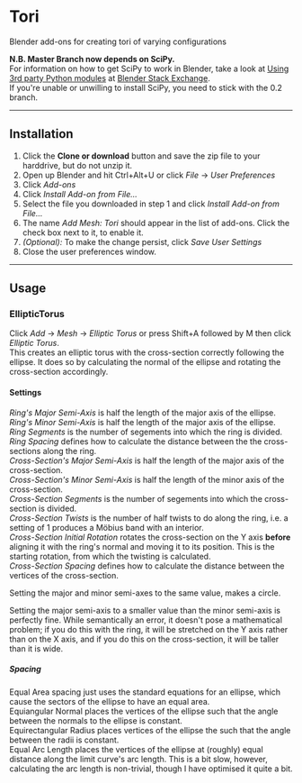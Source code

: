 # Tori
Blender add-ons for creating tori of varying configurations

**N.B. Master Branch now depends on SciPy.**  
For information on how to get SciPy to work in Blender, take a look at [Using 3rd party Python modules](https://blender.stackexchange.com/questions/5287/using-3rd-party-python-modules) at [Blender Stack Exchange](https://blender.stackexchange.com/).  
If you're unable or unwilling to install SciPy, you need to stick with the 0.2 branch.

-----

## Installation
1. Click the **Clone or download** button and save the zip file to your harddrive, but do not unzip it.
2. Open up Blender and hit Ctrl+Alt+U or click _File_ -> _User Preferences_
3. Click _Add-ons_
4. Click _Install Add-on from File..._
5. Select the file you downloaded in step 1 and click _Install Add-on from File..._
6. The name _Add Mesh: Tori_ should appear in the list of add-ons. Click the check box next to it, to enable it.
7. _(Optional):_ To make the change persist, click _Save User Settings_
8. Close the user preferences window.

-----

## Usage

### EllipticTorus
Click _Add_ -> _Mesh_ -> _Elliptic Torus_ or press Shift+A followed by M then click _Elliptic Torus_.  
This creates an elliptic torus with the cross-section correctly following the ellipse. It does so by calculating the normal of the ellipse and rotating the cross-section accordingly.

#### Settings
_Ring's Major Semi-Axis_ is half the length of the major axis of the ellipse.  
_Ring's Minor Semi-Axis_ is half the length of the major axis of the ellipse.  
_Ring Segments_ is the number of segements into which the ring is divided.  
_Ring Spacing_ defines how to calculate the distance between the the cross-sections along the ring.  
_Cross-Section's Major Semi-Axis_ is half the length of the major axis of the cross-section.  
_Cross-Section's Minor Semi-Axis_ is half the length of the minor axis of the cross-section.  
_Cross-Section Segments_ is the number of segements into which the cross-section is divided.  
_Cross-Section Twists_ is the number of half twists to do along the ring, i.e. a setting of 1 produces a Möbius band with an interior.  
_Cross-Section Initial Rotation_ rotates the cross-section on the Y axis **before** aligning it with the ring's normal and moving it to its position. This is the starting rotation, from which the twisting is calculated.  
_Cross-Section Spacing_ defines how to calculate the distance between the vertices of the cross-section.

Setting the major and minor semi-axes to the same value, makes a circle.

Setting the major semi-axis to a smaller value than the minor semi-axis is perfectly fine. While semantically an error, it doesn't pose a mathematical problem; if you do this with the ring, it will be stretched on the Y axis rather than on the X axis, and if you do this on the cross-section, it will be taller than it is wide.

##### Spacing
Equal Area spacing just uses the standard equations for an ellipse, which cause the sectors of the ellipse to have an equal area.  
Equiangular Normal places the vertices of the ellipse such that the angle between the normals to the ellipse is constant.  
Equirectangular Radius places vertices of the ellipse the such that the angle between the radii is constant.  
Equal Arc Length places the vertices of the ellipse at (roughly) equal distance along the limit curve's arc length. This is a bit slow, however, calculating the arc length is non-trivial, though I have optimised it quite a bit.
